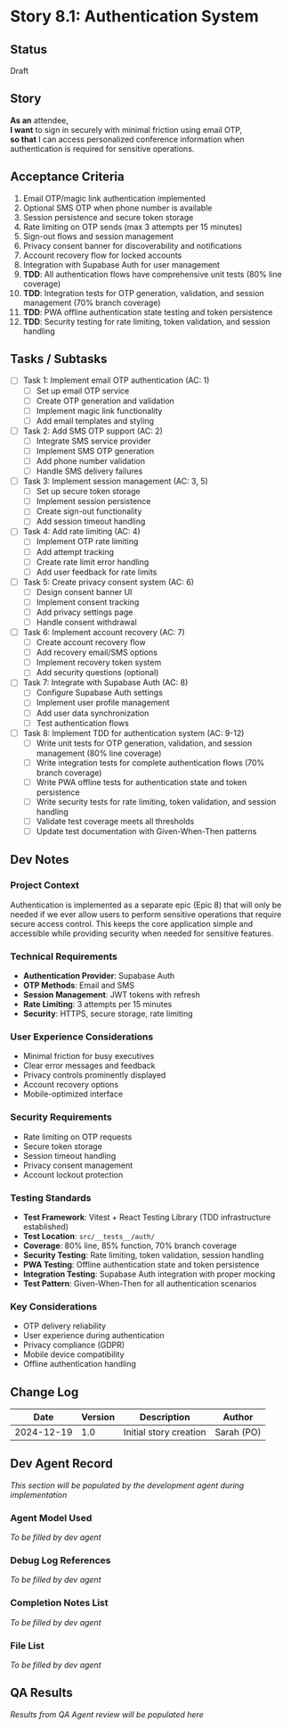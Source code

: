 # Story 8.1: Authentication System

## Status
Draft

## Story
**As an** attendee,  
**I want** to sign in securely with minimal friction using email OTP,  
**so that** I can access personalized conference information when authentication is required for sensitive operations.

## Acceptance Criteria
1. Email OTP/magic link authentication implemented
2. Optional SMS OTP when phone number is available
3. Session persistence and secure token storage
4. Rate limiting on OTP sends (max 3 attempts per 15 minutes)
5. Sign-out flows and session management
6. Privacy consent banner for discoverability and notifications
7. Account recovery flow for locked accounts
8. Integration with Supabase Auth for user management
9. **TDD**: All authentication flows have comprehensive unit tests (80% line coverage)
10. **TDD**: Integration tests for OTP generation, validation, and session management (70% branch coverage)
11. **TDD**: PWA offline authentication state testing and token persistence
12. **TDD**: Security testing for rate limiting, token validation, and session handling

## Tasks / Subtasks
- [ ] Task 1: Implement email OTP authentication (AC: 1)
  - [ ] Set up email OTP service
  - [ ] Create OTP generation and validation
  - [ ] Implement magic link functionality
  - [ ] Add email templates and styling
- [ ] Task 2: Add SMS OTP support (AC: 2)
  - [ ] Integrate SMS service provider
  - [ ] Implement SMS OTP generation
  - [ ] Add phone number validation
  - [ ] Handle SMS delivery failures
- [ ] Task 3: Implement session management (AC: 3, 5)
  - [ ] Set up secure token storage
  - [ ] Implement session persistence
  - [ ] Create sign-out functionality
  - [ ] Add session timeout handling
- [ ] Task 4: Add rate limiting (AC: 4)
  - [ ] Implement OTP rate limiting
  - [ ] Add attempt tracking
  - [ ] Create rate limit error handling
  - [ ] Add user feedback for rate limits
- [ ] Task 5: Create privacy consent system (AC: 6)
  - [ ] Design consent banner UI
  - [ ] Implement consent tracking
  - [ ] Add privacy settings page
  - [ ] Handle consent withdrawal
- [ ] Task 6: Implement account recovery (AC: 7)
  - [ ] Create account recovery flow
  - [ ] Add recovery email/SMS options
  - [ ] Implement recovery token system
  - [ ] Add security questions (optional)
- [ ] Task 7: Integrate with Supabase Auth (AC: 8)
  - [ ] Configure Supabase Auth settings
  - [ ] Implement user profile management
  - [ ] Add user data synchronization
  - [ ] Test authentication flows
- [ ] Task 8: Implement TDD for authentication system (AC: 9-12)
  - [ ] Write unit tests for OTP generation, validation, and session management (80% line coverage)
  - [ ] Write integration tests for complete authentication flows (70% branch coverage)
  - [ ] Write PWA offline tests for authentication state and token persistence
  - [ ] Write security tests for rate limiting, token validation, and session handling
  - [ ] Validate test coverage meets all thresholds
  - [ ] Update test documentation with Given-When-Then patterns

## Dev Notes
### Project Context
Authentication is implemented as a separate epic (Epic 8) that will only be needed if we ever allow users to perform sensitive operations that require secure access control. This keeps the core application simple and accessible while providing security when needed for sensitive features.

### Technical Requirements
- **Authentication Provider**: Supabase Auth
- **OTP Methods**: Email and SMS
- **Session Management**: JWT tokens with refresh
- **Rate Limiting**: 3 attempts per 15 minutes
- **Security**: HTTPS, secure storage, rate limiting

### User Experience Considerations
- Minimal friction for busy executives
- Clear error messages and feedback
- Privacy controls prominently displayed
- Account recovery options
- Mobile-optimized interface

### Security Requirements
- Rate limiting on OTP requests
- Secure token storage
- Session timeout handling
- Privacy consent management
- Account lockout protection

### Testing Standards
- **Test Framework**: Vitest + React Testing Library (TDD infrastructure established)
- **Test Location**: `src/__tests__/auth/`
- **Coverage**: 80% line, 85% function, 70% branch coverage
- **Security Testing**: Rate limiting, token validation, session handling
- **PWA Testing**: Offline authentication state and token persistence
- **Integration Testing**: Supabase Auth integration with proper mocking
- **Test Pattern**: Given-When-Then for all authentication scenarios

### Key Considerations
- OTP delivery reliability
- User experience during authentication
- Privacy compliance (GDPR)
- Mobile device compatibility
- Offline authentication handling

## Change Log
| Date | Version | Description | Author |
|------|---------|-------------|---------|
| 2024-12-19 | 1.0 | Initial story creation | Sarah (PO) |

## Dev Agent Record
*This section will be populated by the development agent during implementation*

### Agent Model Used
*To be filled by dev agent*

### Debug Log References
*To be filled by dev agent*

### Completion Notes List
*To be filled by dev agent*

### File List
*To be filled by dev agent*

## QA Results
*Results from QA Agent review will be populated here*
